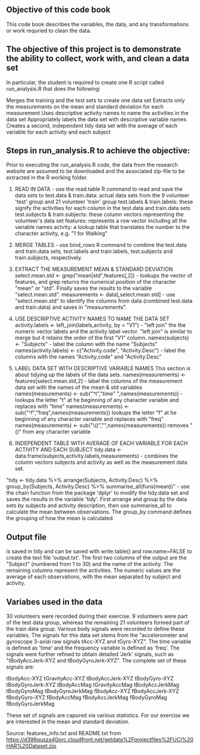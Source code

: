 ## Objective of this code book
This code book describes the variables, the data, and any transformations or work requried to clean the data.

## The objective of this project is to demonstrate the ability to collect, work with, and clean a data set

In particular, the student is required to create one R script called run_analysis.R that does the following:

Merges the training and the test sets to create one data set Extracts only the measurements on the mean and standard deviation for each measurement Uses descriptive activity names to name the activities in the data set Appropriately labels the data set with descriptive variable names Creates a second, independent tidy data set with the average of each variable for each activity and each subject

## Steps in run_analysis.R to achieve the objective:

Prior to executing the run_analysis.R code, the data from the research website are assumed to be downloaded and the associated zip-file to be extracted in the R working folder.

1. READ IN DATA - use the read.table R command to read and save the data sets to 
test.data & train.data: actual data sets from the 9 volunteer 'test' group and 21 volunteer 'train' group
test.labels & train.labels: these signify the activities for each column in the test.data and train.data sets
test.subjects & train.subjects: these column vectors representing the volunteer's data set
features: represents a row vector including all the variable names
actvity: a lookup table that translates the number to the character activity, e.g. "1 for Walking"

2. MERGE TABLES - use bind_rows R command to combine the test.data and train.data sets, test.labels and train.labels, test.subjects and train.subjects, respectively.

3. EXTRACT THE MEASUREMENT MEAN & STANDARD DEVIATION
select.mean.std <- grep("mean|std",features[,2]) - lookups the vector of features, and grep returns the numerical position of the character "mean" or "std". Finally saves the results to the variable "select.mean.std".
measurements <- data[,select.mean.std] - use "select.mean.std" to identify the columns from data (combined test.data and train.data) and saves in "measurements".

4. USE DESCRIPTIVE ACTIVITY NAMES TO NAME THE DATA SET
activity.labels <- left_join(labels,activity, by = "V1") - "left join" the the numeric vector labels and the activity label vector. "left join" is similar to merge but it retains the order of the first "V1" column.
names(subjects) <- "Subjects" - label the column with the name "Subjects"
names(activity.labels) <- c("Activity.code", "Activity.Desc") - label the columns with the names "Activity.code" and "Activity.Desc"

5. LABEL DATA SET WITH DESCRIPTIVE VARIABLE NAMES
This section is about tidying up the labels of the data sets. 
names(measurements) <- features[select.mean.std,2] - label the columns of the measurement data set with the names of the mean & std variables
names(measurements) <- sub("^t","time" ",names(measurements)) - lookups the letter "t" at he beginning of any character variable and replaces with "time"
names(measurements) <- sub("^f","freq",names(measurements)) lookups the letter "f" at he beginning of any character variable and replaces with "freq"
names(measurements) <- sub("\\()","",names(measurements)) removes "()" from any character variable

6. INDEPENDENT TABLE WITH AVERAGE OF EACH VARIABLE FOR EACH ACTIVITY AND EACH SUBJECT
tidy.data <- data.frame(subjects,activity.labels,measurements) - combines the column vectors subjects and activity as well as the measurement data set.

"tidy <- tidy.data %>%
arrange(Subjects, Activity.Desc) %>%
group_by(Subjects, Activity.Desc) %>%
summarise_all(funs(mean))" - use the chain function from the package 'dplyr' to modify the tidy.data set and saves the results in the variable 'tidy'. First arrange and group by the data sets by subjects and activity description, then use summarise_all to calculate the mean between observations. The group_by command defines the grouping of how the mean is calculated.

## Output file
is saved in tidy and can be saved with write.table() and row.name=FALSE to create the text file 'output.txt'. The first two columns of the output are the "Subject" (numbered from 1 to 30) and the name of the activity. The remaining columns represent the activities. The numeric values are the average of each observations, with the mean separated by subject and activity.

## Variabes used in the data
30 volunteers were recorded during their exercise. 9 volunteers were part of the test data group, whereas the remaining 21 volunteers formed part of the train data group. Various body signals were recorded to define these variables. The signals for this data set stems from the "accelerometer and gyroscope 3-axial raw signals tAcc-XYZ and tGyro-XYZ". The time variable is defined as 'time' and the frequency variable is defined as 'freq'. The signals were further refined to obtain detailed 'Jerk' signals, such as "tBodyAccJerk-XYZ and tBodyGyroJerk-XYZ". The complete set of these signals are:

tBodyAcc-XYZ
tGravityAcc-XYZ
tBodyAccJerk-XYZ
tBodyGyro-XYZ
tBodyGyroJerk-XYZ
tBodyAccMag
tGravityAccMag
tBodyAccJerkMag
tBodyGyroMag
tBodyGyroJerkMag
fBodyAcc-XYZ
fBodyAccJerk-XYZ
fBodyGyro-XYZ
fBodyAccMag
fBodyAccJerkMag
fBodyGyroMag
fBodyGyroJerkMag

These set of signals are capured via various statistics. For our exercise we are interested in the mean and standard deviation.

Source: features_info.txt and README.txt from https://d396qusza40orc.cloudfront.net/getdata%2Fprojectfiles%2FUCI%20HAR%20Dataset.zip
